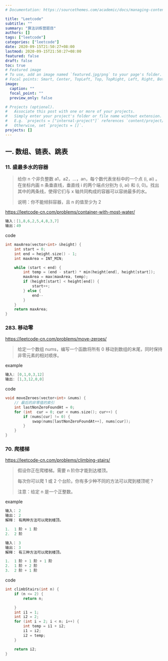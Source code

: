 ```yaml
---
# Documentation: https://sourcethemes.com/academic/docs/managing-content/

title: "Leetcode"
subtitle: ""
summary: "算法训练营题目"
authors: []
tags: ["leetcode"]
categories: ["leetcode"]
date: 2020-09-15T21:50:27+08:00
lastmod: 2020-09-15T21:50:27+08:00
featured: false
draft: false
toc: true
# Featured image
# To use, add an image named `featured.jpg/png` to your page's folder.
# Focal points: Smart, Center, TopLeft, Top, TopRight, Left, Right, BottomLeft, Bottom, BottomRight.
image:
  caption: ""
  focal_point: ""
  preview_only: false

# Projects (optional).
#   Associate this post with one or more of your projects.
#   Simply enter your project's folder or file name without extension.
#   E.g. `projects = ["internal-project"]` references `content/project/deep-learning/index.md`.
#   Otherwise, set `projects = []`.
projects: []
---
```


## 一. 数组、链表、跳表

### 11. 盛最多水的容器

> 给你 n 个非负整数 a1，a2，...，an，每个数代表坐标中的一个点 (i, ai) 。在坐标内画 n 条垂直线，垂直线 i 的两个端点分别为 (i, ai) 和 (i, 0)。找出其中的两条线，使得它们与 x 轴共同构成的容器可以容纳最多的水。
>
> 说明：你不能倾斜容器，且 n 的值至少为 2
>

https://leetcode-cn.com/problems/container-with-most-water/

```c++
输入：[1,8,6,2,5,4,8,3,7]
输出：49
```

code

```c++
int maxArea(vector<int> &height) {
    int start = 0;
    int end = height.size() - 1;
    int maxArea = INT_MIN;

    while (start < end) {
        int temp = (end - start) * min(height[end], height[start]);
        maxArea = max(maxArea, temp);
        if (height[start] < height[end]) {
            start++;
        } else {
            end--
        }
    }
    return maxArea;
}
```



### 283. 移动零

https://leetcode-cn.com/problems/move-zeroes/

> 给定一个数组 nums，编写一个函数将所有 0 移动到数组的末尾，同时保持非零元素的相对顺序。

example

```c++
输入: [0,1,0,3,12]
输出: [1,3,12,0,0]
```

code

```c++
void moveZeroes(vector<int> &nums) {
    // 最后的非零值的索引
    int lastNonZeroFoundAt = 0;
    for (int  cur = 0; cur < nums.size(); cur++) {
        if (nums[cur] != 0) {
            swap(nums[lastNonZeroFoundAt++], nums[cur]);
        }
    }
}

```

### 70. 爬楼梯

https://leetcode-cn.com/problems/climbing-stairs/

> 假设你正在爬楼梯。需要 n 阶你才能到达楼顶。
>
> 每次你可以爬 1 或 2 个台阶。你有多少种不同的方法可以爬到楼顶呢？
>
> 注意：给定 n 是一个正整数。

example

```c++
输入： 2
输出： 2
解释： 有两种方法可以爬到楼顶。

1.  1 阶 + 1 阶
2.  2 阶
```

```c++
输入： 3
输出： 3
解释： 有三种方法可以爬到楼顶。

1.  1 阶 + 1 阶 + 1 阶
2.  1 阶 + 2 阶
3.  2 阶 + 1 阶
```

code

```c++
int climbStairs(int n) {
    if (n <= 2) {
        return n;

    }
    int i1 = 1;
    int i2 = 2;
    for (int i = 2; i < n; i++) {
        int temp = i1 + i2;
        i1 = i2;
        i2 = temp;
    }

    return i2;
}
```

